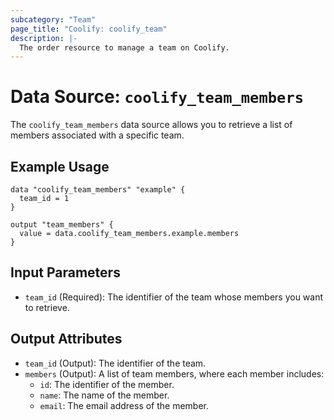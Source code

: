 ```yaml
---
subcategory: "Team"
page_title: "Coolify: coolify_team"
description: |-
  The order resource to manage a team on Coolify.
---
```


# Data Source: `coolify_team_members`

The `coolify_team_members` data source allows you to retrieve a list of members associated with a specific team.

## Example Usage

```hcl
data "coolify_team_members" "example" {
  team_id = 1
}

output "team_members" {
  value = data.coolify_team_members.example.members
}
```

## Input Parameters

- `team_id` (Required): The identifier of the team whose members you want to retrieve.

## Output Attributes

- `team_id` (Output): The identifier of the team.
- `members` (Output): A list of team members, where each member includes:
  - `id`: The identifier of the member.
  - `name`: The name of the member.
  - `email`: The email address of the member.